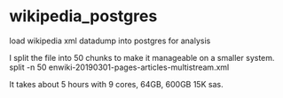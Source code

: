 # wikipedia_postgres
load wikipedia xml datadump into postgres for analysis  

I split the file into 50 chunks to make it manageable on a smaller system.  
split -n 50 enwiki-20190301-pages-articles-multistream.xml  

It takes about 5 hours with 9 cores, 64GB, 600GB 15K sas.  
